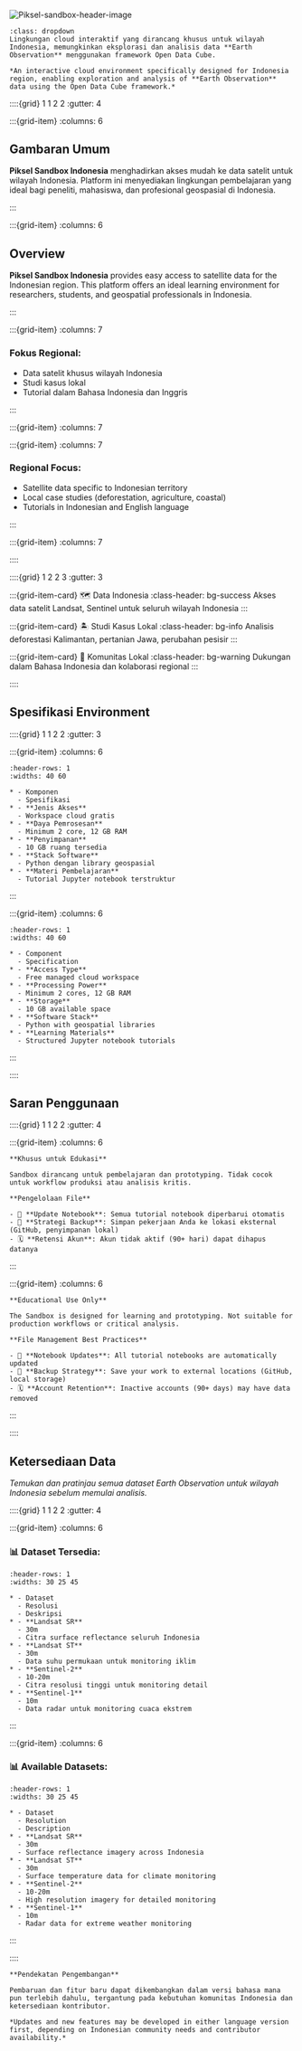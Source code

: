 ######

![Piksel-sandbox-header-image](https://github.com/piksel-ina/piksel-document/blob/main/assets/logo/piksel-header-2.png?raw=true)


```{tip} Apa itu Piksel Sandbox?
:class: dropdown
Lingkungan cloud interaktif yang dirancang khusus untuk wilayah Indonesia, memungkinkan eksplorasi dan analisis data **Earth Observation** menggunakan framework Open Data Cube.

*An interactive cloud environment specifically designed for Indonesia region, enabling exploration and analysis of **Earth Observation** data using the Open Data Cube framework.*
```

::::{grid} 1 1 2 2
:gutter: 4

:::{grid-item}
:columns: 6

## Gambaran Umum

**Piksel Sandbox Indonesia** menghadirkan akses mudah ke data satelit untuk wilayah Indonesia. Platform ini menyediakan lingkungan pembelajaran yang ideal bagi peneliti, mahasiswa, dan profesional geospasial di Indonesia.

:::

:::{grid-item}
:columns: 6


## Overview

**Piksel Sandbox Indonesia** provides easy access to satellite data for the Indonesian region. This platform offers an ideal learning environment for researchers, students, and geospatial professionals in Indonesia.


:::

:::{grid-item}
:columns: 7

### Fokus Regional:
- Data satelit khusus wilayah Indonesia
- Studi kasus lokal
- Tutorial dalam Bahasa Indonesia dan Inggris

:::

:::{grid-item}
:columns: 7

:::{grid-item}
:columns: 7

### Regional Focus:
- Satellite data specific to Indonesian territory
- Local case studies (deforestation, agriculture, coastal)
- Tutorials in Indonesian and English language

:::

:::{grid-item}
:columns: 7

::::

::::{grid} 1 2 2 3
:gutter: 3

:::{grid-item-card} 🗺️ Data Indonesia
:class-header: bg-success
Akses data satelit Landsat, Sentinel untuk seluruh wilayah Indonesia
:::

:::{grid-item-card} 🏝️ Studi Kasus Lokal
:class-header: bg-info
Analisis deforestasi Kalimantan, pertanian Jawa, perubahan pesisir
:::

:::{grid-item-card} 🤝 Komunitas Lokal
:class-header: bg-warning
Dukungan dalam Bahasa Indonesia dan kolaborasi regional
:::

::::

## Spesifikasi Environment

::::{grid} 1 1 2 2
:gutter: 3

:::{grid-item}
:columns: 6

```{list-table} Detail Teknis
:header-rows: 1
:widths: 40 60

* - Komponen
  - Spesifikasi
* - **Jenis Akses**
  - Workspace cloud gratis
* - **Daya Pemrosesan**
  - Minimum 2 core, 12 GB RAM
* - **Penyimpanan**
  - 10 GB ruang tersedia
* - **Stack Software**
  - Python dengan library geospasial
* - **Materi Pembelajaran**
  - Tutorial Jupyter notebook terstruktur
```

:::

:::{grid-item}
:columns: 6

```{list-table} Technical Details
:header-rows: 1
:widths: 40 60

* - Component
  - Specification
* - **Access Type**
  - Free managed cloud workspace
* - **Processing Power**
  - Minimum 2 cores, 12 GB RAM
* - **Storage**
  - 10 GB available space
* - **Software Stack**
  - Python with geospatial libraries
* - **Learning Materials**
  - Structured Jupyter notebook tutorials
```

:::

::::

##  Saran Penggunaan

::::{grid} 1 1 2 2
:gutter: 4

:::{grid-item}
:columns: 6

```{warning}
**Khusus untuk Edukasi**

Sandbox dirancang untuk pembelajaran dan prototyping. Tidak cocok untuk workflow produksi atau analisis kritis.
```

```{attention}
**Pengelolaan File**

- 📝 **Update Notebook**: Semua tutorial notebook diperbarui otomatis
- 💾 **Strategi Backup**: Simpan pekerjaan Anda ke lokasi eksternal (GitHub, penyimpanan lokal)
- 🗓️ **Retensi Akun**: Akun tidak aktif (90+ hari) dapat dihapus datanya
```

:::

:::{grid-item}
:columns: 6

```{warning}
**Educational Use Only**

The Sandbox is designed for learning and prototyping. Not suitable for production workflows or critical analysis.
```

```{attention}
**File Management Best Practices**

- 📝 **Notebook Updates**: All tutorial notebooks are automatically updated
- 💾 **Backup Strategy**: Save your work to external locations (GitHub, local storage)
- 🗓️ **Account Retention**: Inactive accounts (90+ days) may have data removed
```

:::

::::


## Ketersediaan Data

*Temukan dan pratinjau semua dataset Earth Observation untuk wilayah Indonesia sebelum memulai analisis.*

::::{grid} 1 1 2 2
:gutter: 4

:::{grid-item}
:columns: 6

### 📊 Dataset Tersedia:

```{list-table} 
:header-rows: 1
:widths: 30 25 45

* - Dataset
  - Resolusi
  - Deskripsi
* - **Landsat SR**
  - 30m
  - Citra surface reflectance seluruh Indonesia
* - **Landsat ST**
  - 30m
  - Data suhu permukaan untuk monitoring iklim
* - **Sentinel-2**
  - 10-20m
  - Citra resolusi tinggi untuk monitoring detail
* - **Sentinel-1**
  - 10m
  - Data radar untuk monitoring cuaca ekstrem

```

:::

:::{grid-item}
:columns: 6


### 📊 Available Datasets:

```{list-table} 
:header-rows: 1
:widths: 30 25 45

* - Dataset
  - Resolution
  - Description
* - **Landsat SR**
  - 30m
  - Surface reflectance imagery across Indonesia
* - **Landsat ST**
  - 30m
  - Surface temperature data for climate monitoring
* - **Sentinel-2**
  - 10-20m
  - High resolution imagery for detailed monitoring
* - **Sentinel-1**
  - 10m
  - Radar data for extreme weather monitoring

```

:::

::::


```{note}
**Pendekatan Pengembangan**

Pembaruan dan fitur baru dapat dikembangkan dalam versi bahasa mana pun terlebih dahulu, tergantung pada kebutuhan komunitas Indonesia dan ketersediaan kontributor.

*Updates and new features may be developed in either language version first, depending on Indonesian community needs and contributor availability.*
```
